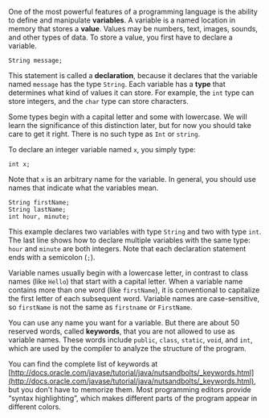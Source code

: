 One of the most powerful features of a programming language is the ability to define and manipulate **variables**.
A variable is a named location in memory that stores a **value**.
Values may be numbers, text, images, sounds, and other types of data.
To store a value, you first have to declare a variable.

```code
String message;
```


This statement is called a **declaration**, because it declares that the variable named `message` has the type `String`.
Each variable has a **type** that determines what kind of values it can store.
For example, the `int` type can store integers, and the `char` type can store characters.

Some types begin with a capital letter and some with lowercase.
We will learn the significance of this distinction later, but for now you should take care to get it right.
There is no such type as `Int` or `string`.

To declare an integer variable named `x`, you simply type:

```code
int x;
```

Note that `x` is an arbitrary name for the variable.
In general, you should use names that indicate what the variables mean.

```code
String firstName;
String lastName;
int hour, minute;
```

This example declares two variables with type `String` and two with type `int`.
The last line shows how to declare multiple variables with the same type: `hour` and `minute` are both integers.
Note that each declaration statement ends with a semicolon (`;`).


Variable names usually begin with a lowercase letter, in contrast to class names (like `Hello`) that start with a capital letter.
When a variable name contains more than one word (like `firstName`), it is conventional to capitalize the first letter of each subsequent word.
Variable names are case-sensitive, so `firstName` is not the same as `firstname` or `FirstName`.


You can use any name you want for a variable.
But there are about 50 reserved words, called **keywords**, that you are not allowed to use as variable names.
These words include `public`, `class`, `static`, `void`, and `int`, which are used by the compiler to analyze the structure of the program.

You can find the complete list of keywords at [http://docs.oracle.com/javase/tutorial/java/nutsandbolts/_keywords.html](http://docs.oracle.com/javase/tutorial/java/nutsandbolts/_keywords.html), but you don't have to memorize them.
Most programming editors provide “syntax highlighting”, which makes different parts of the program appear in different colors.
